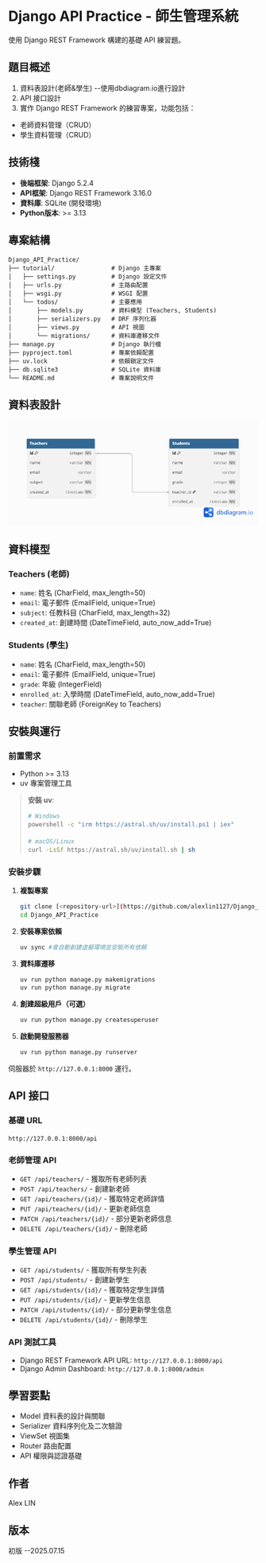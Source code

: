 # Django API Practice - 師生管理系統

使用 Django REST Framework 構建的基礎 API 練習題。

## 題目概述

1. 資料表設計(老師&學生) --使用dbdiagram.io進行設計
2. API 接口設計
3. 實作 Django REST Framework 的練習專案，功能包括：

- 老師資料管理（CRUD）
- 學生資料管理（CRUD）

## 技術棧

- **後端框架**: Django 5.2.4
- **API框架**: Django REST Framework 3.16.0
- **資料庫**: SQLite (開發環境)
- **Python版本**: >= 3.13

## 專案結構

```
Django_API_Practice/
├── tutorial/                # Django 主專案
│   ├── settings.py          # Django 設定文件
│   ├── urls.py              # 主路由配置
│   ├── wsgi.py              # WSGI 配置
│   └── todos/               # 主要應用
│       ├── models.py        # 資料模型 (Teachers, Students)
│       ├── serializers.py   # DRF 序列化器
│       ├── views.py         # API 視圖
│       └── migrations/      # 資料庫遷移文件
├── manage.py                # Django 執行檔
├── pyproject.toml           # 專案依賴配置
├── uv.lock                  # 依賴鎖定文件
├── db.sqlite3               # SQLite 資料庫
└── README.md                # 專案說明文件
```

## 資料表設計
![image](db_diagram.png)


## 資料模型

### Teachers (老師)
- `name`: 姓名 (CharField, max_length=50)
- `email`: 電子郵件 (EmailField, unique=True)
- `subject`: 任教科目 (CharField, max_length=32)
- `created_at`: 創建時間 (DateTimeField, auto_now_add=True)

### Students (學生)
- `name`: 姓名 (CharField, max_length=50)
- `email`: 電子郵件 (EmailField, unique=True)
- `grade`: 年級 (IntegerField)
- `enrolled_at`: 入學時間 (DateTimeField, auto_now_add=True)
- `teacher`: 關聯老師 (ForeignKey to Teachers)

## 安裝與運行

### 前置需求
- Python >= 3.13
- uv 專案管理工具
 
> **安裝 uv**: 
> ```bash
> # Windows
> powershell -c "irm https://astral.sh/uv/install.ps1 | iex"
> 
> # macOS/Linux
> curl -LsSf https://astral.sh/uv/install.sh | sh
> ```

### 安裝步驟

1. **複製專案**
   ```bash
   git clone [<repository-url>](https://github.com/alexlin1127/Django_API_Practice.git)
   cd Django_API_Practice
   ```

2. **安裝專案依賴**
   ```bash
   uv sync #會自動創建虛擬環境並安裝所有依賴
   ```

3. **資料庫遷移**
   ```bash
   uv run python manage.py makemigrations
   uv run python manage.py migrate
   ```

4. **創建超級用戶（可選）**
   ```bash
   uv run python manage.py createsuperuser
   ```

5. **啟動開發服務器**
   ```bash
   uv run python manage.py runserver
   ```

伺服器於 `http://127.0.0.1:8000` 運行。

## API 接口

### 基礎 URL
```
http://127.0.0.1:8000/api
```

### 老師管理 API
- `GET /api/teachers/`         - 獲取所有老師列表
- `POST /api/teachers/`        - 創建新老師
- `GET /api/teachers/{id}/`    - 獲取特定老師詳情
- `PUT /api/teachers/{id}/`    - 更新老師信息
- `PATCH /api/teachers/{id}/`  - 部分更新老師信息
- `DELETE /api/teachers/{id}/` - 刪除老師

### 學生管理 API
- `GET /api/students/`         - 獲取所有學生列表
- `POST /api/students/`        - 創建新學生
- `GET /api/students/{id}/`    - 獲取特定學生詳情
- `PUT /api/students/{id}/`    - 更新學生信息
- `PATCH /api/students/{id}/`  - 部分更新學生信息
- `DELETE /api/students/{id}/` - 刪除學生

### API 測試工具
- Django REST Framework API URL: `http://127.0.0.1:8000/api`
- Django Admin Dashboard: `http://127.0.0.1:8000/admin`

## 學習要點

- Model 資料表的設計與關聯
- Serializer 資料序列化及二次驗證
- ViewSet 視圖集
- Router 路由配置
- API 權限與認證基礎

## 作者
Alex LIN

## 版本
初版 --2025.07.15
